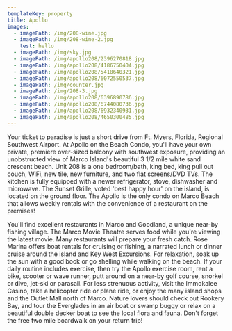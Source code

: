 ```yaml
---
templateKey: property
title: Apollo
images:
  - imagePath: /img/208-wine.jpg
  - imagePath: /img/208-wine-2.jpg
    test: hello
  - imagePath: /img/sky.jpg
  - imagePath: /img/apollo208/2396270818.jpg
  - imagePath: /img/apollo208/4186750404.jpg
  - imagePath: /img/apollo208/5418640321.jpg
  - imagePath: /img/apollo208/6072550537.jpg
  - imagePath: /img/counter.jpg
  - imagePath: /img/208-3.jpg
  - imagePath: /img/apollo208/6396890786.jpg
  - imagePath: /img/apollo208/6744080736.jpg
  - imagePath: /img/apollo208/6932340931.jpg
  - imagePath: /img/apollo208/4650300485.jpg
---
```

Your ticket to paradise is just a short drive from Ft. Myers, Florida, Regional Southwest Airport. At Apollo on the Beach Condo, you'll have your own private, premiere over-sized balcony with southwest exposure, providing an unobstructed view of Marco Island's beautiful 3 1/2 mile white sand crescent beach. Unit 208 is a one bedroom/bath, king bed, king pull out couch, WiFi, new tile, new furniture, and two flat screens/DVD TVs. The kitchen is fully equipped with a newer refrigerator, stove, dishwasher and microwave. The Sunset Grille, voted 'best happy hour' on the island, is located on the ground floor. The Apollo is the only condo on Marco Beach that allows weekly rentals with the convenience of a restaurant on the premises!

You'll find excellent restaurants in Marco and Goodland, a unique near-by fishing village. The Marco Movie Theatre serves food while you're viewing the latest movie. Many restaurants will prepare your fresh catch. Rose Marina offers boat rentals for cruising or fishing, a narrated lunch or dinner cruise around the island and Key West Excursions. For relaxation, soak up the sun with a good book or go shelling while walking on the beach. If your daily routine includes exercise, then try the Apollo exercise room, rent a bike, scooter or wave runner, putt around on a near-by golf course, snorkel or dive, jet-ski or parasail. For less strenuous activity, visit the Immokalee Casino, take a helicopter ride or plane ride, or enjoy the many island shops and the Outlet Mall north of Marco. Nature lovers should check out Rookery Bay, and tour the Everglades in an air boat or swamp buggy or relax on a beautiful double decker boat to see the local flora and fauna. Don't forget the free two mile boardwalk on your return trip!
